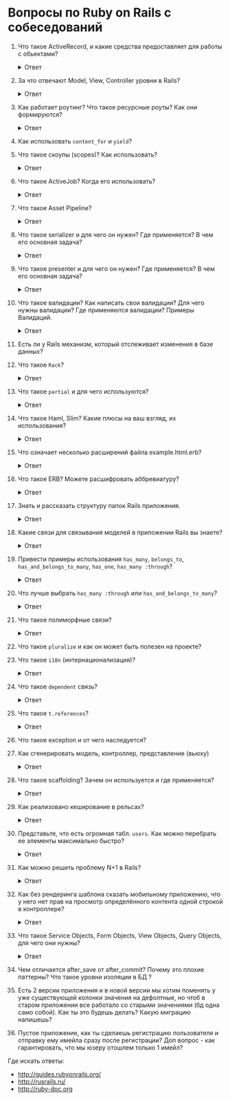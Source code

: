# Вопросы по Ruby on Rails с собеседований

1. Что такое ActiveRecord, и какие средства предоставляет для работы с обьектами?

    <details>
      <summary>Ответ</summary>
      ActiveRecord это паттерн программирования. AR является популярным способом доступа к данным реляционных баз данных в объектно-ориентированном программировании. ActiveRecord еще называют буквой M в MVC — которая является слоем в системе, ответственным за представление бизнес-логики и данных.

      Active Record упрощает создание и использование бизнес-объектов, данные которых требуют персистентного хранения в базе данных. Сама по себе эта реализация паттерна Active Record является описанием системы ORM (Object Relational Mapping). Active Record это фреймворк ORM.

      Active Record предоставляет нам несколько механизмов, наиболее важными из которых являются способности для:

      * Представления моделей и их данных.
      * Представления связей между этими моделями.
      * Представления иерархий наследования с помощью связанных моделей.
      * Валидации моделей до того, как они станут персистентными в базе данных.
      * Выполнения операций с базой данных в объектно-ориентированном стиле.

      Подробнее:

      * http://rusrails.ru/active-record-basics
      * https://dic.academic.ru/dic.nsf/ruwiki/1264999
    </details>

1. За что отвечают Model, View, Controller уровни в Rails?

    <details>
      <summary>Ответ</summary>
      MVC — это паттерн программирования, который подразумевает схему разделения данных приложения, пользовательского интерфейса и управляющей логики на три отдельных компонента.
    </details>

1. Как работает роутинг? Что такое ресурсные роуты? Как они формируются?

    <details>
      <summary>Ответ</summary>
      Браузеры запрашивают страницы от Rails, выполняя запрос по URL, используя определенный метод HTTP, такой как GET, POST, PATCH, PUT и DELETE.

      Роутинг распознает запрос по методу и по URL и направляет его в экшн контроллера или в приложение Rack.

      Он также может генерировать пути и URL, избегая необходимость жестко прописывать строки в ваших вьюхах.

      Ресурсный роутинг позволяет быстро объявлять все общие маршруты для заданного ресурсного контроллера. Вместо объявления отдельных маршрутов для экшнов `index`, `show`, `new`, `edit`, `create`, `update` и `destroy`, ресурсный маршрут объявляет их одной строчкой кода.

      http://rusrails.ru/rails-routing
    </details>

1. Как использовать `content_for` и `yield`?
1. Что такое скоупы (scopes)? Как использовать?

    <details>
      <summary>Ответ</summary>
      Скоупы позволяют задавать часто используемые запросы, к которым можно обращаться как к вызовам метода в связанных
      объектах или моделях. С помощью этих скоупов можно использовать такие методы как where, joins и includes.
      Все методы скоупов возвращают объект `ActiveRecord::Relation`, который позволяет вызывать на нем
      дополнительные методы (такие как другие скоупы).
      
      Для определения простого скоупа мы используем метод scope внутри класса, передав запрос, который хотим запустить при вызове этого скоупа:
      
      ```rb
      class Article < ApplicationRecord
        scope :published, -> { where(published: true) }
      end
      
      ```
      Подробнее [тут](http://rusrails.ru/active-record-query-interface#scopes)
    </details>
    
1. Что такое ActiveJob? Когда его использовать?
    <details>
      <summary>Ответ</summary>
      Active Job - это фреймворк для объявления заданий и их запуска на разных бэкендах очередей. Эти задания могут быть чем угодно: от регулярно запланированных чисток до списаний с карт или рассылок. 
      В общем, всем, что может быть выделено в небольшие работающие части и запускаться параллельно.
      
      Имеет встроеные адаптеры для планировщиков фоновых задач:
      
      * Sidekiq
      * Resque
      * Delayed Job
      * и т.д.

      [Rails docs en](https://edgeguides.rubyonrails.org/active_job_basics.html)
      
      [Rails docs ru](http://rusrails.ru/active_job_basics)
    </details>

1. Что такое Asset Pipeline?
    <details>
      <summary>Ответ</summary>
      Asset Pipeline (файлопровод) - фреймворк для соединения и минимизации, или сжатия ассетов JavaScript и CSS. 
      Он также добавляет возможность писать эти ассеты на других языках и препроцессорах, таких как CoffeeScript, Sass и ERB. 
      Это позволяет автоматически комбинировать ассеты приложения с ассетами других гемов.
      
      Первой особенностью файлопровода является соединение ассетов, что может уменьшить количество запросов, необходимых браузеру для отображения страницы. 
      Браузеры ограничены в количестве запросов, которые они могут выполнить параллельно, поэтому меньшее количество запросов может означать более быструю загрузку вашего приложения.
      
      Второй особенностью файлопровода является минимизация или сжатие ассетов. Для файлов CSS это выполняется путем удаления пробелов и комментариев. Для JavaScript могут быть применены более сложные процессы. Можно выбирать из набора встроенных опций или определить свои.

      Третьей особенностью файлопровода является то, что он позволяет писать эти ассеты на языке более высокого уровня с дальнейшей прекомпиляцией до фактического ассета. Поддерживаемые языки по умолчанию включают Sass для CSS, CoffeeScript для JavaScript и ERB для обоих.
     
      [Rails docs en](https://guides.rubyonrails.org/asset_pipeline.html)
      
      [Rails docs ru](http://rusrails.ru/asset-pipeline)
    </details>
1. Что такое serializer и для чего он нужен? Где применяется? В чем его основная задача?
    <details>
      <summary>Ответ</summary>
      Сериализация (serialization) - процесс перевода каких-либо структур данных в последовательность битов.
      Обратный процесс называется "десериализация" (deserialization).
      
      Сериализация используется для передачи объектов по сети и сохранения их в файлы. Например: сериализация заполненого объекта в XML-документ с последующей передачей документа 
      по HTTP или протоколам электронной почты.
      
      Также часто используется для преобразования информации в формат JSON.
      
      В Rails интерфейс базовой сериализации представлен модулем `ActiveModel::Serialization`
      Вам необходимо объявить хэш, содержащий атрибуты, которые вы хотите сериализовать. Атрибуты должны быть строками, не символами.

      Что касается JSON, то Active Model также предоставляет модуль `ActiveModel::Serializers::JSON` для сериализации/десериализации JSON.

      [Статья в wiki о сериализации](https://ru.wikipedia.org/wiki/Сериализация)
      
      [Rails docs ru](http://rusrails.ru/active-model-basics)
      
      [Rails docs en](https://api.rubyonrails.org/classes/ActiveModel/Serialization.html)      
    </details>

1. Что такое presenter и для чего он нужен? Где применяется? В чем его основная задача?
    <details>
      <summary>Ответ</summary>
      Presenter - паттерн проектирования, простой класс (в Rails), использующийся для вынесения какой-либо логики по обработке моделей из слоя контроллеров и слоя представлений.

      Например:
      
      ```rb
      module Posts
        class IndexPresenter
          # здесь как раз и разбивается логика шаблона и контроллера, 
          # перенесите сюда логику из контроллеров
          def posts
            Posts.all
          end
     
          def authors
            Authors.all
          end
     
          def post_published_count
            Post.published_count
          end
        end
      end
      ```
      Так будет выглядеть экшн `index` в контроллере
      
      ```rb
      def index
        @presenter = Posts::IndexPresenter.new
      end
      ```
      
      Так это будет представлоно во `view`
      
      ```rb
       <p>
         Всего опубликовано: <%= @presenter.published_count %>
       </p>
       <%= @presenter.authors # проход по массиву и отображение%>
      ```
      
      Подробнее [тут](https://kpumuk.info/ruby-on-rails/simplifying-your-ruby-on-rails-code/)

      Еще можно [здесь](http://blog.rukomoynikov.ru/dekorator-prezenter-helper-v-ruby/)
   
    </details>
      
1. Что такое валидации? Как написать свои валидации? Для чего нужны валидации? Где применяются валидации? Примеры Валидаций.
    <details>
      <summary>Ответ</summary>
      Валидации используются, чтобы быть уверенными, что только проверенные данные сохраняются в вашу базу данных. 
      Например, для вашего приложения может быть важно, что каждый пользователь предоставил валидный электронный и почтовый адреса. 

      Валидации на уровне модели - наилучший способ убедиться, что в базу данных будут сохранены только валидные данные. Они не зависят от базы данных, не могут быть обойдены конечными пользователями и удобны в тестировании и обслуживании. 
      Rails представляет простоту в обслуживании, представляет встроенные хелперы для общих нужд, а также позволяет создавать свои собственные методы валидации.
      
      Пример простейшей валидации передачу в модель `Person` данных из поля `name`:
      
      ```rb
      class Person < ApplicationRecord
        validates :name, presence: true
      end
    
      Person.create(name: "John Doe").valid? # => true
      Person.create(name: nil).valid? # => false
      ```

      Разработчик так же в праве написать свои собственные правила валидации, которые будут располагаться в каталоге `app/validators`.
      
      Пример кастомной валидации `email` по определенному пользователем шаблону: 
     
      ```rb
      class EmailValidator < ActiveModel::EachValidator
        def validate_each(record, attribute, value)
          unless value =~ /\A([^@\s]+)@((?:[-a-z0-9]+\.)+[a-z]{2,})\z/i
            record.errors[attribute] << (options[:message] || "is not an email")
          end
        end
      end
 
      class Person < ApplicationRecord
        validates :email, presence: true, email: true
      end
      ```
      [Rails docs ru](http://rusrails.ru/active-record-validations)
      
      [Rails docs en](https://guides.rubyonrails.org/active_record_validations.html)      
    </details>
1. Есть ли у Rails механизм, который отслеживает изменения в базе данных?

1. Что такое `Rack`?

    <details>
      <summary>Ответ</summary>
      https://www.8host.com/blog/kratkij-obzor-veb-serverov-dlya-prilozhenij-ruby/

      Rack это промежуточное программное обеспечение, оно делит входящие HTTP-запросы на различные этапы, затем обрабатывает их по частям, после чего посылает ответ веб-приложения (контроллера).

      Программа Rack  состоит из двух отдельных компонентов: обработчика и адаптера, с помощью которых происходит обмен данными между веб-серверами и приложениями (фреймворками).

      Какие серверы есть:

      * Phusion Passenger
      * Puma
      * Thin
      * Unicorn

      [Как устроен Rack](https://gist.github.com/Integralist/8341704)

      * https://www.youtube.com/watch?v=NJ-ilQMsqMs
      * https://www.youtube.com/watch?v=MHYMObuEahc
      * https://www.youtube.com/watch?v=DzrVB1-KyTU
    </details>

1. Что такое `partial` и для чего используются?

    <details>
      <summary>Ответ</summary>
      partial — это кусочек кода, который можно вынести в отдельный темплейт, для удобства использования и для использования в других представлениях.
    </details>

1. Что такое Haml, Slim? Какие плюсы на ваш взгляд, их использования?

    <details>
      <summary>Ответ</summary>
      Haml и Slim — это шаблонизаторы, используются для удобства использования и минимизации написания кода в представлениях. Сокращает в несколько раз написание кода, нет проблем в закрывании тегов, не получится что тег не закрыт и код не работает. Меньше вероятность что можно ошибиться + лучше читаемость в коде.

      http://slim-lang.com

      https://haml.ru
    </details>

1. Что означает несколько расширений файла example.html.erb?

    <details>
      <summary>Ответ</summary>

      **example** — название файла

      **html** — расширение, которое позволяет использовать стандартный язык разметки HyperText Markup Language

      **erb** — позволяет включить использование кода написанного на языке Ruby вместе с языком разметки
    </details>

1. Что такое ERB? Можете расшифровать аббревиатуру?

    <details>
      <summary>Ответ</summary>
      ERB — Embedded Ruby (встроенный Ruby)
    </details>

1. Знать и рассказать структуру папок Rails приложения.

    <details>
      <summary>Ответ</summary>
    
       📂 app — основные файлы приложения
       └📁 assets — картинки, стили, js
       └📁 controllers — контроллеры
       └📁 helpers — хелперы
       └📁 jobs — задания
       └📁 mailers — рассыльщики
       └📁 models — модели
       └📁 views — представления
        └📁 layouts — макеты
       📂 config — конфигурация маршрутов, базы данных и т.д
        └📁 environments — настройки сред приложения
        └📁 locales — интернационализация
       📂 db — текущая схема базы данных, сиды
        └📁 migrates — файлы миграции
       📂 lib — внешние модули
       📂 log — журналы логов
       📂 public — доступна извне как есть, статичные файлы и скомпилированные ассеты
       📂 test — структурирована по тестам моделей / контроллеров / интеграционным
        └📂 fixtures — вспомогательные данные (фикстуры)
       📂 tmp — временные файлы (такие как файлы кэша и pid)
       📂 vendor — код сторонних разработчиков, например, внешние гемы.
        └📂 plugins — внешние плагины

      http://rusrails.ru/getting-started-with-rails#sozdanie-prilozheniya-blog
    </details>

1. Какие связи для связывания моделей в приложении Rails вы знаете?

    <details>
      <summary>Ответ</summary>
      Rails поддерживает шесть типов связей:

      * `belongs_to`
      * `has_one`
      * `has_many`
      * `has_many :through`
      * `has_one :through`
      * `has_and_belongs_to_many`

      http://rusrails.ru/active-record-associations#tipy-svyazey
    </details>

1. Привести примеры использования `has_many`, `belongs_to`, `has_and_belongs_to_many`, `has_one`, `has_many :through`?

    <details>
      <summary>Ответ</summary>
      Фильм имеет имеет множество сезонов, сезон принадлежит фильму и имеет множество серий. У каждого фильма может быть только один официальный сайт. В каждом фильме снимается множество актёров, при этом каждый актёр снимается в разных фильмах:

      ```rb
      class Film < ApplicationRecord
        has_many :seasons
        has_many :episodes, through: :seasons

        has_one :official_site
        has_and_belongs_to_many :actors
      end

      class Season < ApplicationRecord
        belongs_to :film
        has_many :episodes
      end

      class Episode < ApplicationRecord
        belongs_to :season
      end

      class OfficialSite < ApplicationRecord
        belongs_to :film
      end

      class Actor < ApplicationRecord
        has_and_belongs_to_many :films
      end
      ```

      http://rusrails.ru/active-record-associations#tipy-svyazey
    </details>

1. Что лучше выбрать `has_many :through` или `has_and_belongs_to_many`?

    <details>
      <summary>Ответ</summary>

      Это зависит от контекста связи `many-to-many`.

      Если планируется использование дополнительной логики в этой связи, создание дополнительных полей в соединительной табице, то лучше отдать предпочтение `has_many :through`. В этом случае применяются промежуточные модели-связки.

      В том случае, если достаточно простой соединительной таблицы, то можно обойтись `has_and_belongs_to_many` (т.н. HBTM).

      http://rusrails.ru/active-record-associations#dopolnitelnye-metody-stolbtsov
    </details>

1. Что такое полиморфные связи?

    <details>
      <summary>Ответ</summary>
      Особый вид связи, при которой модель может принадлежать сразу нескольким моделям.

      Например, картинку можно добавлять к статье, комментарию, пользователю.

      ```rb
      class Picture < ApplicationRecord
        belongs_to :imageable, polymorphic: true
      end

      class Article < ApplicationRecord
        has_many :pictures, as: :imageable
      end

      class Comment < ApplicationRecord
        has_many :pictures, as: :imageable
      end

      class User < ApplicationRecord
        has_many :pictures, as: :imageable
      end
      ```

      При этом картинка сохраняет в себе имя класса и `id` объекта, которому она принадлежит. В приведённом примере у картинки имеются атрибуты `imageable_id` и `imageable_type`, это возможно благодаря миграции:

      ```rb
      class CreatePictures < ActiveRecord::Migration[5.2]
        def change
          create_table :pictures do |t|
            t.references :imageable, polymorphic: true, index: true
          end
        end
      end
      ```

      http://rusrails.ru/active-record-associations#polymorphic-associations

    </details>

1. Что такое `pluralize` и как он может быть полезен на проекте?
1. Что такое `i18n` (интернационализация)?

    <details>
      <summary>Ответ</summary>
      Адаптация приложения к особенностям региона, в котором он будет использоваться.

      Название `i18n` происходит от английского слова _internationalization_, между первой и последней буквами _i_ и _n_ 18 букв.

      Гем `i18n`, поставляемый с Ruby on Rails (начиная с Rails 2.2), представляет простой и расширяемый фреймворк для перевода приложения на язык, отличный от английского, а также изменения формата даты, времени, валюты и т.д.

      Rails автоматически добавляет все файлы `.rb` и `.yml` из директории `config/locales` к пути загрузки переводов.

      http://rusrails.ru/rails-internationalization-i18n-api
    </details>

1. Что такое `dependent` связь?

    <details>
      <summary>Ответ</summary>

      Опция `:dependent` указывает, что необходимо сделать с зависимой моделью (моделями) при удалении текущей модели. В зависимости от типа связи может принимать значения:

      * `:delete` — связанные объекты будут удалены прямо из базы данных без вызова метода `destroy`, т.е. без соответствующих коллбэков
      * `:delete_all` — см. `:delete`
      * `:destroy` — будет вызван `destroy` на связанных объектах
      * `:nullify` — внешний ключ будет установлен `NULL`
      * `:restrict_with_error` — при наличии связанного объекта вызовет ошибку
      * `:restrict_with_exception` — при наличии связанного объекта вызовется исключение


      http://rusrails.ru/active-record-associations
    </details>

1. Что такое `t.references`?

    <details>
      <summary>Ответ</summary>
      Столбец таблицы в миграции, указывающий на принадлежность к другой таблице. Например, книга принадлежит автору:

      ```rb
      class CreateBooks < ActiveRecord::Migration[5.2]
        def change
          create_table :books do |t|
            t.references :author
          end
        end
      end
      ```

      http://rusrails.ru/active-record-associations
    </details>

1. Что такое exception и от чего наследуется?
1. Как сгенерировать модель, контрoллер, представление (вьюху)
    
    <details>
      <summary>Ответ</summary>
      
      В Rails для создания моделей, контроллеров и представлений используется консольная команда `rails generate` (или `rails g`) с необходимыми ключами. 
      Находиться при этом нужно в папке проекта.
      Герераторы в Rails сильно упрощают создание проекта, т.к. нет необходимости создавать каждый файл вручную.
            
      Например создание контроллера для модели "Greetings" в котором будет экшн `hello`:
      
      ```rb
      $ bin/rails generate controller Greetings hello
           create  app/controllers/greetings_controller.rb
            route  get "greetings/hello"
           invoke  erb
           create    app/views/greetings
           create    app/views/greetings/hello.html.erb
           invoke  test_unit
           create    test/controllers/greetings_controller_test.rb
           invoke  helper
           create    app/helpers/greetings_helper.rb
           invoke  assets
           invoke    coffee
           create      app/assets/javascripts/greetings.coffee
           invoke    scss
           create      app/assets/stylesheets/greetings.scss
      ```
      [Rails docs en](https://guides.rubyonrails.org/command_line.html#rails-generate)     
    </details> 

1. Что такое scaffolding? Зачем он используется и где применяется?
  
    <details>
      <summary>Ответ</summary>
      Rails Scaffold - встроенный генератор, который запускает другие генераторы Rails, чтобы одной командой сгенерировать набор из модели, контроллера, вьюх, тестов, миграций и т.д.
      Предоставляется возможность создавать собственные предустановки генерации.
      
      [Rails docs en](https://guides.rubyonrails.org/v3.2/getting_started.html#getting-up-and-running-quickly-with-scaffolding)
    </details>
 
1. Как реализовано кеширование в рельсах?

    <details>
      <summary>Ответ</summary>
      
      Кэширование означает хранение контента, генерируемого в цикле запрос-отклик, и повторное использование его при ответе на подобные запросы.
      Кэширование значительно загрузку страниц, снижает количество запросов к серверу.
      
      Виды кэширования:
      
      * Кэширование страницы — начиная с Rails 4 добавляется гемом `actionpack-page_caching`
      * Кэширование экшна — начиная с Rails 4 добавляется гемом `actionpack-action_caching`
      * Кэширование фрагмента — позволяет фрагменту логики вьюхи быть обернутым в блок кэша и обслуженным из хранилища кэша для последующего запроса
      * Кэширование матрешкой (Russian doll caching) — Можно вкладывать кэшированные фрагменты в другие кэшированные фрагменты. Eсли обновляется отдельный продукт, другие внутренние фрагменты могут быть повторно использованы при регенерации внешнего фрагмента.
    
      Rails также предоставляет другие виды кэширования
      
      Подробнее:
      
      [Rails docs ru](http://rusrails.ru/caching-with-rails-an-overview)
      
      [Rails docs en](https://guides.rubyonrails.org/caching_with_rails.html)     
    </details>

1. Представьте, что есть огромная табл. `users`. Как можно перебрать ее элементы максимально быстро?

    <details>
      <summary>Ответ</summary>
      Быстро можно перебрать с помощью find_each, стандартно по 1000 записей.

      * `batch_size` — сколько обрабатывать записей за раз
      * `start` — с какого id к примеру продолжить работу
      * `finish` — может использоваться совместно с `start`, к примеру чтобы выслать письма только пользователям с первичным ключом от 2000 до 10000:

      https://apidock.com/rails/ActiveRecord/Batches/ClassMethods/find_each

      http://rusrails.ru/active-record-query-interface
    </details>

1. Как можно решить проблему N+1 в Rails?

    <details>
      <summary>Ответ</summary>
      Указанный код выполнит 10 + 1 запрос в БД (первый запрос загрузит 10 клиентов, а затем для каждого клиента будет сделано по запросу).

      ```rb
      clients = Client.limit(10)

      clients.each do |client|
        puts client.address.postcode
      end
      ```

      Проблему N+1 можно решить при помощи метода `includes`, при этом Active Record обеспечивает то, что все указанные связи загружаются с использованием минимально возможного количества запросов:

      ```rb
      clients = Client.includes(:address).limit(10)

      clients.each do |client|
        puts client.address.postcode
      end
      ```

      В данном случае будет сделано всего два запроса:


      ```sql
      SELECT * FROM clients LIMIT 10
      SELECT addresses.* FROM addresses WHERE (addresses.client_id IN (1,2,3,4,5,6,7,8,9,10))
      ```

      http://rusrails.ru/active-record-query-interface#neterpelivaya-zagruzka-svyazey
    </details>

1. Как без рендеринга шаблона сказать мобильному приложению, что у него нет прав на просмотр определённого контента одной строкой в контроллере?

    <details>
      <summary>Ответ</summary>

      ```rb
      head :forbidden
      ```

      или

      ```rb
      render status: 403
      ```

      https://guides.rubyonrails.org/layouts_and_rendering.html
    </details>

1. Что такое Service Objects, Form Objects, View Objects, Query Objects, для чего они нужны?

    <details>
      <summary>Ответ</summary>
      Это обычные классы Ruby, которые применяются для рефакторинга Rails-приложения, инкапсулируя часть логики моделей / представлений / контроллеров.

      Service Objects, например, используются, когда одновременно задействованы несколько моделей, когда производятся сложные действия с моделями.

      Form Objects используются, когда отправка одной формы изменяет несколько моделей.

      View Objects используются, например, когда большой метод внутри модели используется только отображения данных.

      Query Objects используются для сложных SQL запросов, утяжеляющих модели/контроллеры.

      https://habr.com/ru/post/158011/
    </details>
    
1.  Чем отличается after_save от after_commit? Почему это плохие паттерны? Что такое уровни изоляции в БД ?
1.  Есть 2 версии приложения и в новой версии мы хотим поменять у уже существующей колонки значения на дефолтные, но чтоб в старом приложении все работало со старыми значениями (бд одна само собой). Как ты это будешь делать? Какую миграцию напишешь?
1.  Пустое приложение, как ты сделаешь регистрацию пользователя и отправку ему имейла сразу после регистрации? Доп вопрос - как гарантировать, что мы юзеру отошлем только 1 имейл? 

Где искать ответы:

* http://guides.rubyonrails.org/
* http://rusrails.ru/
* http://ruby-doc.org
